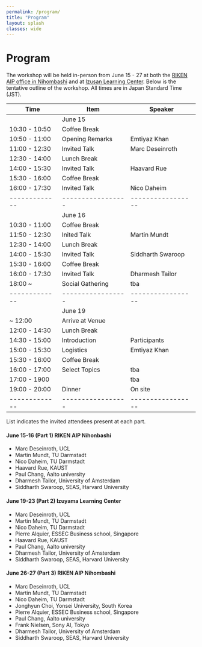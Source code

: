 ```yaml
---
permalink: /program/
title: "Program"
layout: splash
classes: wide
---
```


# Program

The workshop will be held in-person from June 15 - 27 at both the <a href= "https://aip.riken.jp/access/">RIKEN AIP office in Nihombashi</a> and at <a href= "https://izusan.zen-hd.co.jp/access/">Izusan Learning Center</a>. 
Below is the tentative outline of the workshop. All times are in Japan Standard Time (JST).

| Time          | Item              | Speaker           |
|---------------|-------------------|-------------------|
|               | June 15           |                   |
| 10:30 - 10:50 | Coffee Break      |                   |
| 10:50 - 11:00 | Opening Remarks   | Emtiyaz Khan      |
| 11:00 - 12:30 | Invited Talk      | Marc Deseinroth   |
| 12:30 - 14:00 | Lunch Break       |                   | 
| 14:00 - 15:30 | Invited Talk      | Haavard Rue       |
| 15:30 - 16:00 | Coffee Break      |                   |
| 16:00 - 17:30 | Invited Talk      | Nico Daheim       |
| ------------- | ----------------- | ----------------- |
|               | June 16           |                   |
| 10:30 - 11:00 | Coffee Break      |                   |
| 11:50 - 12:30 | Inited Talk       | Martin Mundt      |
| 12:30 - 14:00 | Lunch Break       |                   |
| 14:00 - 15:30 | Invited Talk      | Siddharth Swaroop | 
| 15:30 - 16:00 | Coffee Break      |                   |
| 16:00 - 17:30 | Invited Talk      | Dharmesh Tailor   |
| 18:00 ~       | Social Gathering  | tba               |
| ------------- | ----------------- | ----------------- |
|               | June 19           |                   |
| ~ 12:00       | Arrive at Venue   |                   |
| 12:00 - 14:30 | Lunch Break       |                   |
| 14:30 - 15:00 | Introduction      | Participants      |
| 15:00 - 15:30 | Logistics         | Emtiyaz Khan      | 
| 15:30 - 16:00 | Coffee Break      |                   |
| 16:00 - 17:00 | Select Topics     | tba               |
| 17:00 - 1900  |                   | tba               |
| 19:00 - 20:00 | Dinner            | On site           |
| ------------- | ----------------- | ----------------- |

List indicates the invited attendees present at each part.
#### June 15-16 (Part 1) RIKEN AIP Nihonbashi  
- Marc Deseinroth, UCL
- Martin Mundt, TU Darmstadt
- Nico Daheim, TU Darmstadt
- Haavard Rue, KAUST
- Paul Chang, Aalto university
- Dharmesh Tailor, University of Amsterdam
- Siddharth Swaroop, SEAS, Harvard University

#### June 19-23 (Part 2) Izuyama Learning Center
- Marc Deseinroth, UCL
- Martin Mundt, TU Darmstadt
- Nico Daheim, TU Darmstadt
- Pierre Alquier, ESSEC Business school, Singapore
- Haavard Rue, KAUST
- Paul Chang, Aalto university
- Dharmesh Tailor, University of Amsterdam
- Siddharth Swaroop, SEAS, Harvard University

#### June 26-27 (Part 3) RIKEN AIP Nihombashi
- Marc Deseinroth, UCL
- Martin Mundt, TU Darmstadt
- Nico Daheim, TU Darmstadt
- Jonghyun Choi, Yonsei University, South Korea
- Pierre Alquier, ESSEC Business school, Singapore
- Paul Chang, Aalto university
- Frank Nielsen, Sony AI, Tokyo
- Dharmesh Tailor, University of Amsterdam
- Siddharth Swaroop, SEAS, Harvard University
